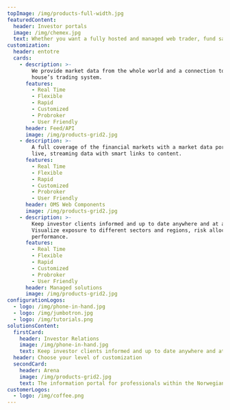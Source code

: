 ```yaml
---
topImage: /img/products-full-width.jpg
featuredContent:
  header: Investor portals
  image: /img/chemex.jpg
  text: Whether you want a fully hosted and managed web trader, fund savings platform, portfolio reporting or market data information, OMS can help you get there.
customization:
  header: entotre
  cards:
    - description: >-
        We provide market data from the whole world and a connection to the broker
        house’s trading system.
      features:
        - Real Time
        - Flexible
        - Rapid
        - Customized
        - Probroker
        - User Friendly
      header: Feed/API
      image: /img/products-grid2.jpg
    - description: >-
        A full coverage of the financial markets with a market data portal with
        live, streaming data with smart links to content.
      features:
        - Real Time
        - Flexible
        - Rapid
        - Customized
        - Probroker
        - User Friendly
      header: OMS Web Components
      image: /img/products-grid2.jpg
    - description: >-
        Keep investor clients informed and up to date anywhere and at any time.
        Visualize exposure to different sectors and regions, risk allocation and
        performance.
      features:
        - Real Time
        - Flexible
        - Rapid
        - Customized
        - Probroker
        - User Friendly
      header: Managed solutions
      image: /img/products-grid2.jpg
configurationLogos:
  - logo: /img/phone-in-hand.jpg
  - logo: /img/jumbotron.jpg
  - logo: /img/tutorials.png
solutionsContent:
  firstCard:
    header: Investor Relations
    image: /img/phone-in-hand.jpg
    text: Keep investor clients informed and up to date anywhere and at any time. Visualize exposure to different sectors and regions, risk allocation and performance.
  header: Choose your level of customization
  secondCard:
    header: Arena
    image: /img/products-grid2.jpg
    text: The information portal for professionals within the Norwegian securities market, with Top Shareholders and the Corporate Actions Calendar
customerLogos:
  - logo: /img/coffee.png
---
```

